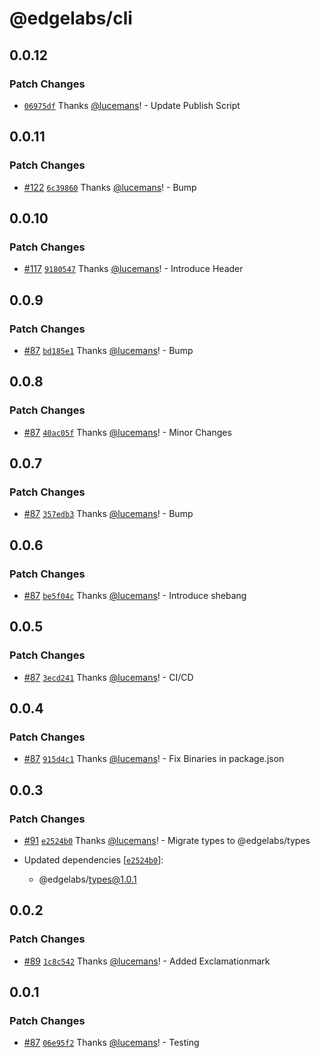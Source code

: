 # @edgelabs/cli

## 0.0.12

### Patch Changes

- [`06975df`](https://github.com/v3xlabs/edgeserver/commit/06975df6a124d9fd09d632f3e58bfc5d5c80c133) Thanks [@lucemans](https://github.com/lucemans)! - Update Publish Script

## 0.0.11

### Patch Changes

- [#122](https://github.com/v3xlabs/edgeserver/pull/122) [`6c39860`](https://github.com/v3xlabs/edgeserver/commit/6c398603aa2e3491bb1a8cb7b2375c75eef88134) Thanks [@lucemans](https://github.com/lucemans)! - Bump

## 0.0.10

### Patch Changes

- [#117](https://github.com/v3xlabs/edgeserver/pull/117) [`9180547`](https://github.com/v3xlabs/edgeserver/commit/918054711dcc0566022be4a2402f92512452a396) Thanks [@lucemans](https://github.com/lucemans)! - Introduce Header

## 0.0.9

### Patch Changes

- [#87](https://github.com/v3xlabs/edgeserver/pull/87) [`bd185e1`](https://github.com/v3xlabs/edgeserver/commit/bd185e1e1dbf06142f9e20994039e32167701551) Thanks [@lucemans](https://github.com/lucemans)! - Bump

## 0.0.8

### Patch Changes

- [#87](https://github.com/v3xlabs/edgeserver/pull/87) [`40ac05f`](https://github.com/v3xlabs/edgeserver/commit/40ac05fa96a68f24cae011a1d7169de1155565c7) Thanks [@lucemans](https://github.com/lucemans)! - Minor Changes

## 0.0.7

### Patch Changes

- [#87](https://github.com/v3xlabs/edgeserver/pull/87) [`357edb3`](https://github.com/v3xlabs/edgeserver/commit/357edb31e55dc3a1ad3886db2c90687945b93a49) Thanks [@lucemans](https://github.com/lucemans)! - Bump

## 0.0.6

### Patch Changes

- [#87](https://github.com/v3xlabs/edgeserver/pull/87) [`be5f04c`](https://github.com/v3xlabs/edgeserver/commit/be5f04c466bb9febb4e8a495b70985d9b6660cda) Thanks [@lucemans](https://github.com/lucemans)! - Introduce shebang

## 0.0.5

### Patch Changes

- [#87](https://github.com/v3xlabs/edgeserver/pull/87) [`3ecd241`](https://github.com/v3xlabs/edgeserver/commit/3ecd241055fb7321a1fcd41637554737096afe51) Thanks [@lucemans](https://github.com/lucemans)! - CI/CD

## 0.0.4

### Patch Changes

- [#87](https://github.com/v3xlabs/edgeserver/pull/87) [`915d4c1`](https://github.com/v3xlabs/edgeserver/commit/915d4c123b4d277a13077acb1a9c0a80484adbb1) Thanks [@lucemans](https://github.com/lucemans)! - Fix Binaries in package.json

## 0.0.3

### Patch Changes

- [#91](https://github.com/v3xlabs/edgeserver/pull/91) [`e2524b0`](https://github.com/v3xlabs/edgeserver/commit/e2524b0f34c4808b6fc443d7ef4c2f321e884b57) Thanks [@lucemans](https://github.com/lucemans)! - Migrate types to @edgelabs/types

- Updated dependencies [[`e2524b0`](https://github.com/v3xlabs/edgeserver/commit/e2524b0f34c4808b6fc443d7ef4c2f321e884b57)]:
  - @edgelabs/types@1.0.1

## 0.0.2

### Patch Changes

- [#89](https://github.com/v3xlabs/edgeserver/pull/89) [`1c8c542`](https://github.com/v3xlabs/edgeserver/commit/1c8c542af88f913f529e50ea75ed3b6d3cda14c7) Thanks [@lucemans](https://github.com/lucemans)! - Added Exclamationmark

## 0.0.1

### Patch Changes

- [#87](https://github.com/v3xlabs/edgeserver/pull/87) [`06e95f2`](https://github.com/v3xlabs/edgeserver/commit/06e95f2f61f306a2e314650bc1afa1d354e176e1) Thanks [@lucemans](https://github.com/lucemans)! - Testing
